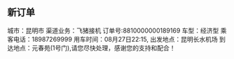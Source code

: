  
新订单
---
城市：昆明市
渠道业务：飞猪接机
订单号:8810000000189169
车型：经济型
乘客电话：18987269999
用车时间：08月27日22:15,
出发地点：昆明长水机场
到达地点：元春苑(1号门),请您尽快处理，感谢您的支持和配合！
